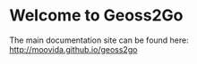 # Welcome to Geoss2Go

The main documentation site can be found here: http://moovida.github.io/geoss2go

